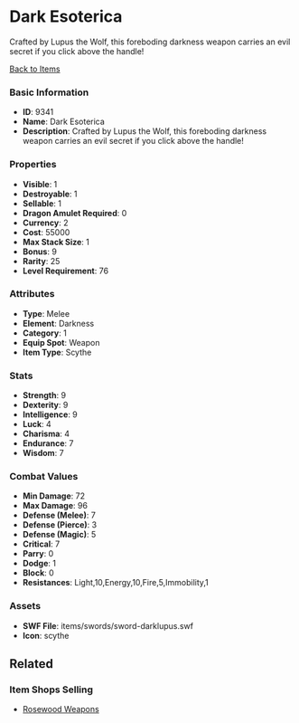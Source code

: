 # Dark Esoterica

Crafted by Lupus the Wolf, this foreboding darkness weapon carries an evil secret if you click above the handle!

[Back to Items](../items.md)

### Basic Information

- **ID**: 9341
- **Name**: Dark Esoterica
- **Description**: Crafted by Lupus the Wolf, this foreboding darkness weapon carries an evil secret if you click above the handle!

### Properties

- **Visible**: 1
- **Destroyable**: 1
- **Sellable**: 1
- **Dragon Amulet Required**: 0
- **Currency**: 2
- **Cost**: 55000
- **Max Stack Size**: 1
- **Bonus**: 9
- **Rarity**: 25
- **Level Requirement**: 76

### Attributes

- **Type**: Melee
- **Element**: Darkness
- **Category**: 1
- **Equip Spot**: Weapon
- **Item Type**: Scythe

### Stats

- **Strength**: 9
- **Dexterity**: 9
- **Intelligence**: 9
- **Luck**: 4
- **Charisma**: 4
- **Endurance**: 7
- **Wisdom**: 7

### Combat Values

- **Min Damage**: 72
- **Max Damage**: 96
- **Defense (Melee)**: 7
- **Defense (Pierce)**: 3
- **Defense (Magic)**: 5
- **Critical**: 7
- **Parry**: 0
- **Dodge**: 1
- **Block**: 0
- **Resistances**: Light,10,Energy,10,Fire,5,Immobility,1

### Assets

- **SWF File**: items/swords/sword-darklupus.swf
- **Icon**: scythe

## Related

### Item Shops Selling

- [Rosewood Weapons](../item-shops/301-rosewood-weapons.md)

